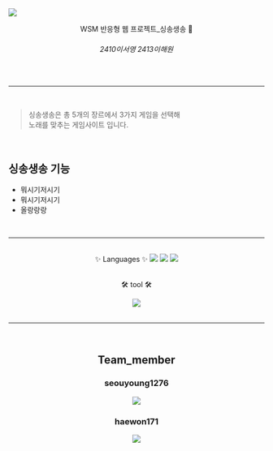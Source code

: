 <img src="https://capsule-render.vercel.app/api?type=rounded&color=7000ff&height=200&section=header&text=싱송생송&fontSize=90&fontColor=ffff&animation=fadeIn&" />

<br>

<div align="center">

WSM 반응형 웹 프로젝트_싱송생송 🎵 
###### 2410이서영 2413이해원
<br>

---

</div><br>

> 싱송생송은 총 5개의 장르에서 3가지 게임을 선택해<br>노래를 맞추는 게임사이트 입니다.

<br>

## 싱송생송 기능


- 뭐시기저시기
- 뭐시기저시기
- 올랑랑랑

<br>

---

<br>

<div align="center">
✨ Languages ✨


<img src="https://img.shields.io/badge/HTML5-E34F26?style=flat&logo=HTML5&logoColor=white"/>
<img src="https://img.shields.io/badge/CSS3-1572B6?style=flat&logo=CSS3&logoColor=white"/>
<img src="https://img.shields.io/badge/JavaScript-F7DF1E?style=flat&logo=JavaScript&logoColor=white"/><br><br>

🛠️ tool 🛠️

<img src="https://img.shields.io/badge/Visual Studio Code-007ACC?style=flat&logo=Visual Studio Code&logoColor=white"/><br><br>

---

<br>

## Team_member
### seouyoung1276
<img src="https://github-readme-stats.vercel.app/api/top-langs/?username=seoyoung1276&layout=compact">

### haewon171

<img src="https://github-readme-stats.vercel.app/api/top-langs/?username=haewon1106&layout=compact">
</div>